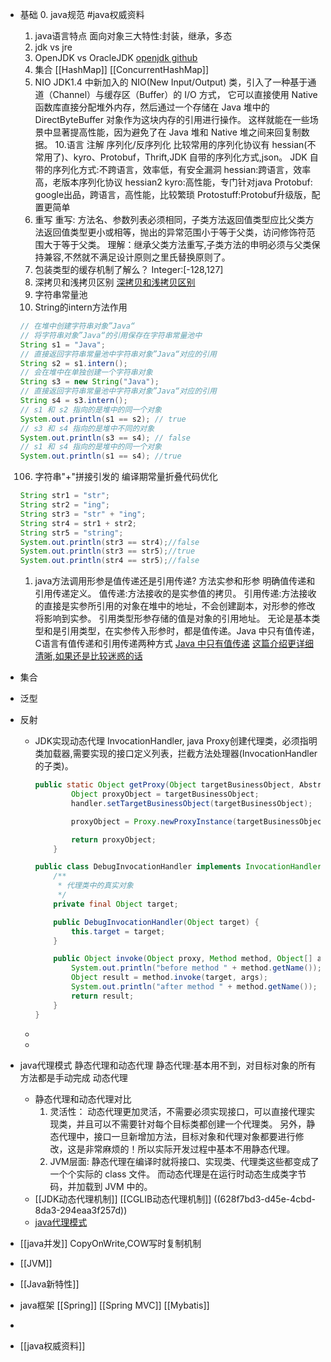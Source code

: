 - 基础
  0. java规范 #java权威资料 
  
  
  1. java语言特点
  面向对象三大特性:封装，继承，多态
  2. jdk vs jre
  3. OpenJDK vs OracleJDK
  [openjdk github](https://github.com/openjdk/jdk)
  4. 集合
  [[HashMap]]
  [[ConcurrentHashMap]]
  5. NIO
  JDK1.4 中新加入的 NIO(New Input/Output) 类，引入了一种基于通道（Channel）与缓存区（Buffer）的 I/O 方式，
  它可以直接使用 Native 函数库直接分配堆外内存，然后通过一个存储在 Java 堆中的 DirectByteBuffer 对象作为这块内存的引用进行操作。
  这样就能在一些场景中显著提高性能，因为避免了在 Java 堆和 Native 堆之间来回复制数据。
  10.语言
  注解
  序列化/反序列化
  比较常用的序列化协议有 hessian(不常用了)、kyro、Protobuf，Thrift,JDK 自带的序列化方式,json。
  JDK 自带的序列化方式:不跨语言，效率低，有安全漏洞
  hessian:跨语言，效率高，老版本序列化协议 hessian2
  kyro:高性能，专门针对java
  Protobuf: google出品，跨语言，高性能，比较繁琐
  Protostuff:Protobuf升级版，配置更简单
  101. 重写
  重写: 方法名、参数列表必须相同，子类方法返回值类型应比父类方法返回值类型更小或相等，抛出的异常范围小于等于父类，访问修饰符范围大于等于父类。
  理解：继承父类方法重写,子类方法的申明必须与父类保持兼容,不然就不满足设计原则之里氏替换原则了。
  102. 包装类型的缓存机制了解么？
  Integer:[-128,127]
  103. 深拷贝和浅拷贝区别
  [深拷贝和浅拷贝区别](https://javaguide.cn/java/basis/java-basic-questions-02.html#%E6%B7%B1%E6%8B%B7%E8%B4%9D%E5%92%8C%E6%B5%85%E6%8B%B7%E8%B4%9D%E5%8C%BA%E5%88%AB%E4%BA%86%E8%A7%A3%E5%90%97-%E4%BB%80%E4%B9%88%E6%98%AF%E5%BC%95%E7%94%A8%E6%8B%B7%E8%B4%9D)
  104. 字符串常量池
  105. String的intern方法作用
  ```java
  // 在堆中创建字符串对象”Java“
  // 将字符串对象”Java“的引用保存在字符串常量池中
  String s1 = "Java";
  // 直接返回字符串常量池中字符串对象”Java“对应的引用
  String s2 = s1.intern();
  // 会在堆中在单独创建一个字符串对象
  String s3 = new String("Java");
  // 直接返回字符串常量池中字符串对象”Java“对应的引用
  String s4 = s3.intern();
  // s1 和 s2 指向的是堆中的同一个对象
  System.out.println(s1 == s2); // true
  // s3 和 s4 指向的是堆中不同的对象
  System.out.println(s3 == s4); // false
  // s1 和 s4 指向的是堆中的同一个对象
  System.out.println(s1 == s4); //true
  ```
  106. 字符串"+"拼接引发的
  编译期常量折叠代码优化
  ```java
  String str1 = "str";
  String str2 = "ing";
  String str3 = "str" + "ing";
  String str4 = str1 + str2;
  String str5 = "string";
  System.out.println(str3 == str4);//false
  System.out.println(str3 == str5);//true
  System.out.println(str4 == str5);//false
  ```
  1. java方法调用形参是值传递还是引用传递? 
  方法实参和形参
  明确值传递和引用传递定义。
  值传递:方法接收的是实参值的拷贝。
  引用传递:方法接收的直接是实参所引用的对象在堆中的地址，不会创建副本，对形参的修改将影响到实参。
  引用类型形参存储的值是对象的引用地址。
  无论是基本类型和是引用类型，在实参传入形参时，都是值传递。Java 中只有值传递，
  C语言有值传递和引用传递两种方式
  [Java 中只有值传递](https://github.com/Snailclimb/JavaGuide/blob/main/docs/java/basis/why-there-only-value-passing-in-java.md)
  [这篇介绍更详细清晰,如果还是比较迷惑的话](https://segmentfault.com/a/1190000016773324)
- 集合
- 泛型
- 反射
	- JDK实现动态代理
	  InvocationHandler,
	  java Proxy创建代理类，必须指明类加载器,需要实现的接口定义列表，拦截方法处理器(InvocationHandler的子类)。
	  ```java
	  public static Object getProxy(Object targetBusinessObject, AbstractBaseHandler handler) {
	          Object proxyObject = targetBusinessObject;
	          handler.setTargetBusinessObject(targetBusinessObject);
	  
	          proxyObject = Proxy.newProxyInstance(targetBusinessObject.getClass().getClassLoader(), targetBusinessObject.getClass().getInterfaces(), handler);
	  
	          return proxyObject;
	      }
	  ```
	  ```java
	  public class DebugInvocationHandler implements InvocationHandler {
	      /**
	       * 代理类中的真实对象
	       */
	      private final Object target;
	  
	      public DebugInvocationHandler(Object target) {
	          this.target = target;
	      }
	  
	      public Object invoke(Object proxy, Method method, Object[] args) throws InvocationTargetException, IllegalAccessException {
	          System.out.println("before method " + method.getName());
	          Object result = method.invoke(target, args);
	          System.out.println("after method " + method.getName());
	          return result;
	      }
	  }
	  ```
	-
	-
- java代理模式
  静态代理和动态代理
  静态代理:基本用不到，对目标对象的所有方法都是手动完成
  动态代理
	- 静态代理和动态代理对比
	  1. 灵活性：
	  动态代理更加灵活，不需要必须实现接口，可以直接代理实现类，并且可以不需要针对每个目标类都创建一个代理类。
	  另外，静态代理中，接口一旦新增加方法，目标对象和代理对象都要进行修改，这是非常麻烦的！所以实际开发过程中基本不用静态代理。
	  2. JVM层面:
	  静态代理在编译时就将接口、实现类、代理类这些都变成了一个个实际的 class 文件。
	  而动态代理是在运行时动态生成类字节码，并加载到 JVM 中的。
	- [[JDK动态代理机制]]
	  [[CGLIB动态代理机制]]
	  ((628f7bd3-d45e-4cbd-8da3-294eaa3f257d))
	- [java代理模式](https://javaguide.cn/java/basis/proxy.html#_1-%E4%BB%A3%E7%90%86%E6%A8%A1%E5%BC%8F)
- [[java并发]]
  CopyOnWrite,COW写时复制机制
- [[JVM]]
- [[Java新特性]]
- java框架
  [[Spring]]
  [[Spring MVC]]
  [[Mybatis]]
-
- [[java权威资料]]